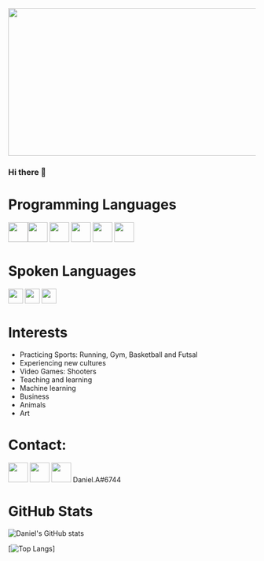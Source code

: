 <img src="https://thumbs.dreamstime.com/b/big-data-science-analysis-business-technology-concept-virtual-screen-big-data-science-analysis-business-technology-concept-145015243.jpg" width="1040" height="300">

### Hi there 👋

# Programming Languages

<img src='https://cdn.iconscout.com/icon/free/png-256/python-3521655-2945099.png' width="40" height='40'><img src='https://www.r-project.org/logo/Rlogo.png' width="40" height='40'>
<img src='https://e7.pngegg.com/pngimages/756/673/png-clipart-database-management-system-computer-icons-microsoft-sql-server-corresponding-miscellaneous-angle-thumbnail.png' width="40" height='40'>
<img src='https://nift.dev/images/JSON.svg' width="40" height='40'>
<img src='https://cdn-icons-png.flaticon.com/512/732/732212.png' width="40" height='40'>
<img src='https://cdn-icons-png.flaticon.com/512/732/732190.png' width="40" height='40'> 

# Spoken Languages

<img src='https://cdn.britannica.com/04/4904-004-EBEFDE35/Flag-Venezuela.jpg' width="30" height='30'> <img src='https://upload.wikimedia.org/wikipedia/en/thumb/a/a4/Flag_of_the_United_States.svg/1200px-Flag_of_the_United_States.svg.png' width="30" height='30'>
<img src='https://upload.wikimedia.org/wikipedia/commons/thumb/0/0d/Flag_of_Saudi_Arabia.svg/1024px-Flag_of_Saudi_Arabia.svg.png' width="30" height='30'>

# Interests

* Practicing Sports: Running, Gym, Basketball and Futsal
* Experiencing new cultures
* Video Games: Shooters
* Teaching and learning
* Machine learning
* Business
* Animals
* Art

# Contact:

[<img src='http://fonts.gstatic.com/s/i/productlogos/gmail_round_2020q4/v1/web-96dp/logo_gmail_round_2020q4_color_2x_web_96dp.png' width="40" height='40'>](aldanajorgedaniel@gmail.com) [<img src='https://upload.wikimedia.org/wikipedia/commons/thumb/f/f8/LinkedIn_icon_circle.svg/2048px-LinkedIn_icon_circle.svg.png' width="40" height='40'>](https://www.linkedin.com/in/https://www.linkedin.com/in/jorge-aldana/) [<img src='https://www.svgrepo.com/show/331368/discord-v2.svg' width="40" height='40'>](https://discordapp.com/users/Daniel.A#6744) Daniel.A#6744 

# GitHub Stats

![Daniel's GitHub stats](https://github-readme-stats.vercel.app/api?username=aldanajd&show_icons=true&theme=merko)

[![Top Langs](https://github-readme-stats.vercel.app/api/top-langs/?username=aldanajd&theme=merko)]
